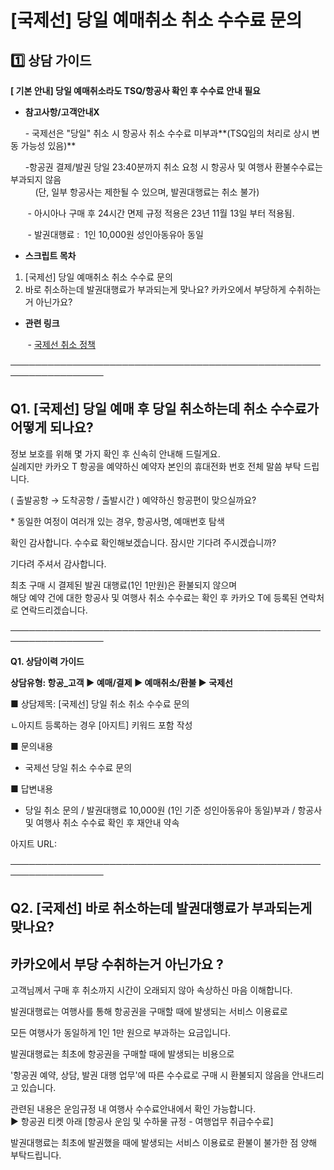 # [국제선] 당일 예매취소 취소 수수료 문의

**1️⃣ 상담 가이드**
--------------

**[ 기본 안내] 당일 예매취소라도 TSQ/항공사 확인 후 수수료 안내 필요**

* **참고사항/고객안내X**

      - 국제선은 "당일" 취소 시 항공사 취소 수수료 미부과**(TSQ임의 처리로 상시 변동 가능성 있음)**

      -항공권 결제/발권 당일 23:40분까지 취소 요청 시 항공사 및 여행사 환불수수료는 부과되지 않음  
          (단, 일부 항공사는 제한될 수 있으며, 발권대행료는 취소 불가)

       - 아시아나 구매 후 24시간 면제 규정 적용은 23년 11월 13일 부터 적용됨.

       - 발권대행료 :  1인 10,000원 성인아동유아 동일

* **스크립트 목차**

1. [국제선] 당일 예매취소 취소 수수료 문의
2. 바로 취소하는데 발권대행료가 부과되는게 맞나요? 카카오에서 부당하게 수취하는거 아닌가요?

* **관련 링크**

       - [국제선 취소 정책](https://kakaomobilitysupport.zendesk.com/hc/ko/articles/34197286925081--%EC%A0%95%EC%B1%85-%EA%B5%AD%EC%A0%9C%EC%84%A0-%EC%B7%A8%EC%86%8C)

─────────────────────────────────────────────────────────────────

**Q1. [국제선] 당일 예매 후 당일 취소하는데 취소 수수료가 어떻게 되나요?**
-----------------------------------------------

정보 보호를 위해 몇 가지 확인 후 신속히 안내해 드릴게요.  
실례지만 카카오 T 항공을 예약하신 예약자 본인의 휴대전화 번호 전체 말씀 부탁 드립니다.

( 출발공항 → 도착공항 / 출발시간 ) 예약하신 항공편이 맞으실까요?

\* 동일한 여정이 여러개 있는 경우, 항공사명, 예매번호 탐색

확인 감사합니다. 수수료 확인해보겠습니다. 잠시만 기다려 주시겠습니까?

기다려 주셔서 감사합니다.

최초 구매 시 결제된 발권 대행료(1인 1만원)은 환불되지 않으며  
해당 예약 건에 대한 항공사 및 여행사 취소 수수료는 확인 후 카카오 T에 등록된 연락처로 연락드리겠습니다.

─────────────────────────────────────────────────────────────────

**Q1. 상담이력 가이드**

**상담유형: 항공\_고객 ▶ 예매/결제 ▶ 예매취소/환불 ▶ 국제선**

■ 상담제목: [국제선] 당일 취소 취소 수수료 문의

ㄴ아지트 등록하는 경우 [아지트] 키워드 포함 작성 

■ 문의내용  
- 국제선 당일 취소 수수료 문의

■ 답변내용  
- 당일 취소 문의 / 발권대행료 10,000원 (1인 기준 성인아동유아 동일)부과 / 항공사 및 여행사 취소 수수료 확인 후 재안내 약속  

아지트 URL:

─────────────────────────────────────────────────────────────────

**Q2. [국제선] 바로 취소하는데 발권대행료가 부과되는게 맞나요?**
----------------------------------------

**카카오에서 부당 수취하는거 아닌가요 ?**
-------------------------

고객님께서 구매 후 취소까지 시간이 오래되지 않아 속상하신 마음 이해합니다.

발권대행료는 여행사를 통해 항공권을 구매할 때에 발생되는 서비스 이용료로

모든 여행사가 동일하게 1인 1만 원으로 부과하는 요금입니다.

발권대행료는 최초에 항공권을 구매할 때에 발생되는 비용으로

'항공권 예약, 상담, 발권 대행 업무'에 따른 수수료로 구매 시 환불되지 않음을 안내드리고 있습니다.

관련된 내용은 운임규정 내 여행사 수수료안내에서 확인 가능합니다.  
▶ 항공권 티켓 아래 [항공사 운임 및 수하물 규정 - 여행업무 취급수수료]

발권대행료는 최초에 발권했을 때에 발생되는 서비스 이용료로 환불이 불가한 점 양해 부탁드립니다.